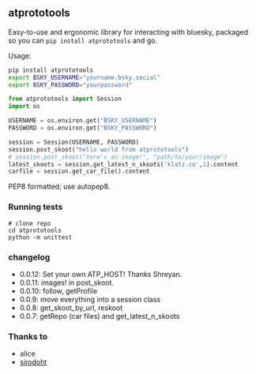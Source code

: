 ## atprototools

Easy-to-use and ergonomic library for interacting with bluesky, packaged so you can `pip
install atprototools` and go.

Usage:

```bash
pip install atprototools
export BSKY_USERNAME="yourname.bsky.social"
export BSKY_PASSWORD="yourpassword"
```

```python
from atprototools import Session
import os

USERNAME = os.environ.get("BSKY_USERNAME")
PASSWORD = os.environ.get("BSKY_PASSWORD")

session = Session(USERNAME, PASSWORD)
session.post_skoot("hello world from atprototools")
# session.post_skoot("here's an image!", "path/to/your/image")
latest_skoots = session.get_latest_n_skoots('klatz.co',1).content
carfile = session.get_car_file().content
```

PEP8 formatted; use autopep8.

### Running tests

```
# clone repo
cd atprototools
python -m unittest
```

### changelog

- 0.0.12: Set your own ATP_HOST! Thanks Shreyan.
- 0.0.11: images! in post_skoot.
- 0.0.10: follow, getProfile
- 0.0.9: move everything into a session class
- 0.0.8: get_skoot_by_url, reskoot
- 0.0.7: getRepo (car files) and get_latest_n_skoots

### Thanks to 

- alice
- [sirodoht](https://github.com/sirodoht)
